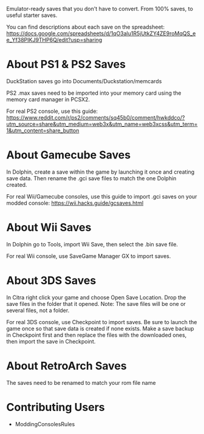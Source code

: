 Emulator-ready saves that you don't have to convert. From 100% saves, to useful starter saves.

You can find descriptions about each save on the spreadsheet:
https://docs.google.com/spreadsheets/d/1qO3alu1R5jUtkZY4ZE9roMqQS_ee_Yf38PIKJ9THP6Q/edit?usp=sharing

# About PS1 & PS2 Saves
DuckStation saves go into Documents/Duckstation/memcards

PS2 .max saves need to be imported into your memory card using the memory card manager in PCSX2.

For real PS2 console, use this guide: https://www.reddit.com/r/ps2/comments/sq45b0/comment/hwkddco/?utm_source=share&utm_medium=web3x&utm_name=web3xcss&utm_term=1&utm_content=share_button

# About Gamecube Saves
In Dolphin, create a save within the game by launching it once and creating save data. Then rename the .gci save files to match the one Dolphin created.

For real Wii/Gamecube consoles, use this guide to import .gci saves on your modded console: https://wii.hacks.guide/gcsaves.html

# About Wii Saves
In Dolphin go to Tools, import Wii Save, then select the .bin save file.

For real Wii console, use SaveGame Manager GX to import saves.

# About 3DS Saves
In Citra right click your game and choose Open Save Location. Drop the save files in the folder that it opened. Note: The save files will be one or several files, not a folder.

For real 3DS console, use Checkpoint to import saves. Be sure to launch the game once so that save data is created if none exists. Make a save backup in Checkpoint first and then replace the files with the downloaded ones, then import the save in Checkpoint.

# About RetroArch Saves
The saves need to be renamed to match your rom file name


# Contributing Users
- ModdingConsolesRules
